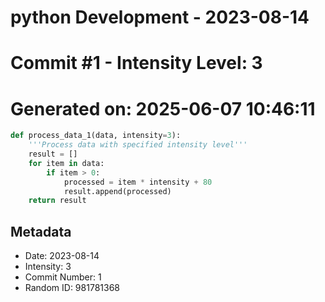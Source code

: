 ﻿# python Development - 2023-08-14
# Commit #1 - Intensity Level: 3
# Generated on: 2025-06-07 10:46:11
```python
def process_data_1(data, intensity=3):
    '''Process data with specified intensity level'''
    result = []
    for item in data:
        if item > 0:
            processed = item * intensity + 80
            result.append(processed)
    return result
```
## Metadata
- Date: 2023-08-14
- Intensity: 3
- Commit Number: 1
- Random ID: 981781368
